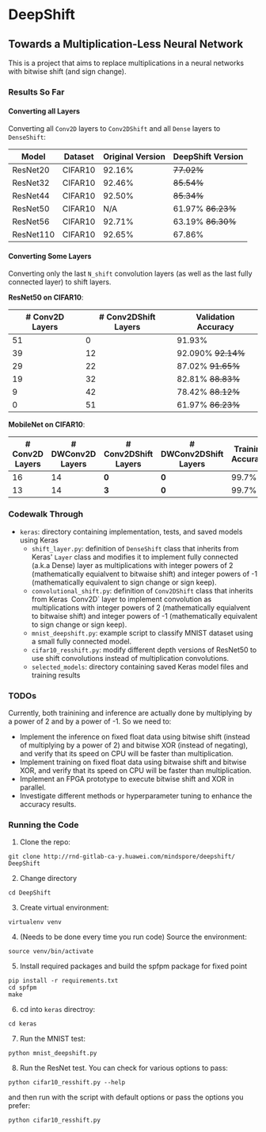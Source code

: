 # DeepShift
## Towards a Multiplication-Less Neural Network

This is a project that aims to replace multiplications in a neural networks with bitwise shift (and sign change).

### Results So Far
#### Converting all Layers
Converting all `Conv2D` layers to `Conv2DShift` and all `Dense` layers to `DenseShift`:

| Model | Dataset | Original Version | DeepShift Version | 
|-------| ------- | -------------------------- | ----------------------------- |
| ResNet20 | CIFAR10 | 92.16% | <del>77.02%<del> |
| ResNet32 | CIFAR10 | 92.46% | <del>85.54%<del> |
| ResNet44 | CIFAR10 | 92.50% | <del>85.34%<del> |
| ResNet50 | CIFAR10 | N/A | 61.97% <del>86.23%<del> |
| ResNet56 | CIFAR10 | 92.71% |  63.19% <del>86.30%<del> |
| ResNet110 | CIFAR10 | 92.65% | 67.86% |

#### Converting Some Layers
Converting only the last `N_shift` convolution layers (as well as the last fully connected layer) to shift layers.

**ResNet50 on CIFAR10**:

| # Conv2D Layers | **# Conv2DShift Layers** | **Validation Accuracy** |
| --------------- | -------------------- | ------------------- |
| 51 | 0 | 91.93% |
| 39 | 12 | 92.090% <del>92.14%<del> |
| 29 | 22 | 87.02% <del>91.65%<del> |
| 19 | 32 | 82.81% <del>88.83%<del> |
| 9 | 42 | 78.42% <del>88.12%<del> |
| 0 | 51 | 61.97% <del>86.23%<del> |

**MobileNet on CIFAR10**:

| # Conv2D Layers | # DWConv2D Layers | **# Conv2DShift Layers** | **# DWConv2DShift Layers** | Training Accuracy | **Validation Accuracy** |
| --------------- | ----------------- | -------------------- | ---------------------- | ----------------- | ------------------- |
| 16 | 14 | **0** | **0** | 99.7% | **78.05%** |
| 13 | 14 | **3** | **0** | 99.7% | **79.11%** |


### Codewalk Through
* `keras`: directory containing implementation, tests, and saved models using Keras
    * `shift_layer.py`: definition of `DenseShift` class that inherits from Keras' `Layer` class and modifies it to implement fully connected (a.k.a Dense) layer as multiplications with integer powers of 2 (mathematically equialvent to bitwaise shift) and  integer powers of -1 (mathematically equivalent to sign change or sign keep). 
    * `convolutional_shift.py`: definition of `Conv2DShift` class that inherits from Keras` `Conv2D` layer to implement convolution as multiplications with integer powers of 2 (mathematically equialvent to bitwaise shift) and  integer powers of -1 (mathematically equivalent to sign change or sign keep).
    * `mnist_deepshift.py`: example script to classify MNIST dataset using a small fully connected model.
    * `cifar10_resshift.py`: modify different depth versions of ResNet50 to use shift convolutions instead of multiplication convolutions.
    * `selected_models`: directory containing saved Keras model files and training results

### TODOs
Currently, both trainining and inference are actually done by multiplying by a power of 2 and by a power of -1.
So we need to:
- Implement the inference on fixed float data using bitwise shift (instead of multiplying by a power of 2) and bitwise XOR (instead of negating), and verify that its speed on CPU will be faster than multiplication.
- Implement training on fixed float data using bitwaise shift and bitwise XOR, and verify that its speed on CPU will be faster than multiplication.
- Implement an FPGA prototype to execute bitwise shift and XOR  in parallel.
- Investigate different methods or hyperparameter tuning to enhance the accuracy results.

### Running the Code
1. Clone the repo:
```
git clone http://rnd-gitlab-ca-y.huawei.com/mindspore/deepshift/ DeepShift
```
2. Change directory
```
cd DeepShift
```
3. Create virtual environment: 
```
virtualenv venv
```
4. (Needs to be done every time you run code) Source the environment:
```
source venv/bin/activate
```
5. Install required packages and build the spfpm package for fixed point
```
pip install -r requirements.txt
cd spfpm
make
```
6. cd into `keras` directroy:
```
cd keras
```
7. Run the MNIST test:
```
python mnist_deepshift.py
```
8. Run the ResNet test. You can check for various options to pass:
```
python cifar10_resshift.py --help
```
and then run with the script with default options or pass the options you prefer:
```
python cifar10_resshift.py
```
